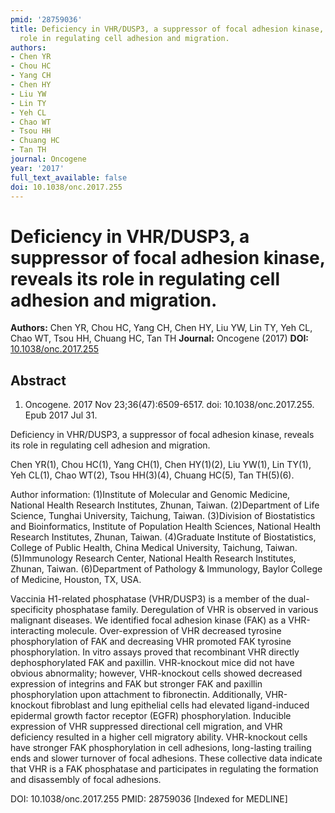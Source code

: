 ```yaml
---
pmid: '28759036'
title: Deficiency in VHR/DUSP3, a suppressor of focal adhesion kinase, reveals its
  role in regulating cell adhesion and migration.
authors:
- Chen YR
- Chou HC
- Yang CH
- Chen HY
- Liu YW
- Lin TY
- Yeh CL
- Chao WT
- Tsou HH
- Chuang HC
- Tan TH
journal: Oncogene
year: '2017'
full_text_available: false
doi: 10.1038/onc.2017.255
---
```


# Deficiency in VHR/DUSP3, a suppressor of focal adhesion kinase, reveals its role in regulating cell adhesion and migration.
**Authors:** Chen YR, Chou HC, Yang CH, Chen HY, Liu YW, Lin TY, Yeh CL, Chao WT, Tsou HH, Chuang HC, Tan TH
**Journal:** Oncogene (2017)
**DOI:** [10.1038/onc.2017.255](https://doi.org/10.1038/onc.2017.255)

## Abstract

1. Oncogene. 2017 Nov 23;36(47):6509-6517. doi: 10.1038/onc.2017.255. Epub 2017
Jul  31.

Deficiency in VHR/DUSP3, a suppressor of focal adhesion kinase, reveals its role 
in regulating cell adhesion and migration.

Chen YR(1), Chou HC(1), Yang CH(1), Chen HY(1)(2), Liu YW(1), Lin TY(1), Yeh 
CL(1), Chao WT(2), Tsou HH(3)(4), Chuang HC(5), Tan TH(5)(6).

Author information:
(1)Institute of Molecular and Genomic Medicine, National Health Research 
Institutes, Zhunan, Taiwan.
(2)Department of Life Science, Tunghai University, Taichung, Taiwan.
(3)Division of Biostatistics and Bioinformatics, Institute of Population Health 
Sciences, National Health Research Institutes, Zhunan, Taiwan.
(4)Graduate Institute of Biostatistics, College of Public Health, China Medical 
University, Taichung, Taiwan.
(5)Immunology Research Center, National Health Research Institutes, Zhunan, 
Taiwan.
(6)Department of Pathology & Immunology, Baylor College of Medicine, Houston, 
TX, USA.

Vaccinia H1-related phosphatase (VHR/DUSP3) is a member of the dual-specificity 
phosphatase family. Deregulation of VHR is observed in various malignant 
diseases. We identified focal adhesion kinase (FAK) as a VHR-interacting 
molecule. Over-expression of VHR decreased tyrosine phosphorylation of FAK and 
decreasing VHR promoted FAK tyrosine phosphorylation. In vitro assays proved 
that recombinant VHR directly dephosphorylated FAK and paxillin. VHR-knockout 
mice did not have obvious abnormality; however, VHR-knockout cells showed 
decreased expression of integrins and FAK but stronger FAK and paxillin 
phosphorylation upon attachment to fibronectin. Additionally, VHR-knockout 
fibroblast and lung epithelial cells had elevated ligand-induced epidermal 
growth factor receptor (EGFR) phosphorylation. Inducible expression of VHR 
suppressed directional cell migration, and VHR deficiency resulted in a higher 
cell migratory ability. VHR-knockout cells have stronger FAK phosphorylation in 
cell adhesions, long-lasting trailing ends and slower turnover of focal 
adhesions. These collective data indicate that VHR is a FAK phosphatase and 
participates in regulating the formation and disassembly of focal adhesions.

DOI: 10.1038/onc.2017.255
PMID: 28759036 [Indexed for MEDLINE]
